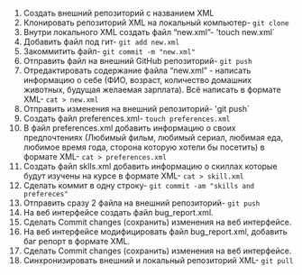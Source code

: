 1. Создать внешний репозиторий c названием XML
2. Клонировать репозиторий XML на локальный компьютер- `git clone`
3. Внутри локального XML создать файл “new.xml”- 'touch new.xml`
4. Добавить файл под гит- `git add new.xml`
5. Закоммитить файл- `git commit -m "new.xml"`
6. Отправить файл на внешний GitHub репозиторий- `git push`
7. Отредактировать содержание файла “new.xml” - написать информацию о себе (ФИО, возраст, количество домашних животных, будущая желаемая зарплата). Всё написать в формате XML- `cat > new.xml`
8. Отправить изменения на внешний репозиторий- 'git push`
9. Создать файл preferences.xml- `touch preferences.xml`
10. В файл preferences.xml добавить информацию о своих предпочтениях (Любимый фильм, любимый сериал, любимая еда, любимое время года, сторона которую хотели бы посетить) в формате XML- `cat > preferences.xml`
11. Создать файл sklls.xml добавить информацию о скиллах которые будут изучены на курсе в формате XML- `cat > skill.xml`
12. Сделать коммит в одну строку- `git commit -am "skills and prefereces"`
13. Отправить сразу 2 файла на внешний репозиторий- `git push`
14. На веб интерфейсе создать файл bug_report.xml.
15. Сделать Commit changes (сохранить) изменения на веб интерфейсе.
16. На веб интерфейсе модифицировать файл bug_report.xml, добавить баг репорт в формате XML.
17. Сделать Commit changes (сохранить) изменения на веб интерфейсе.
18. Синхронизировать внешний и локальный репозиторий XML- `git pull`
